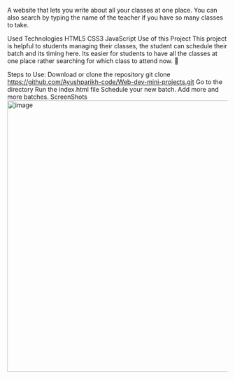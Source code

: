 A website that lets you write about all your classes at one place. You can also search by typing the name of the teacher if you have so many classes to take.

Used Technologies
HTML5
CSS3
JavaScript
Use of this Project
This project is helpful to students managing their classes, the student can schedule their batch and its timing here. Its easier for students to have all the classes at one place rather searching for which class to attend now. 🏫

Steps to Use:
Download or clone the repository
git clone https://github.com/Ayushparikh-code/Web-dev-mini-projects.git
Go to the directory
Run the index.html file
Schedule your new batch.
Add more and more batches.
ScreenShots
<img width="1366" height="620" alt="image" src="https://github.com/user-attachments/assets/fa3dff7f-d482-4472-b561-e25e5cfe2593" />

